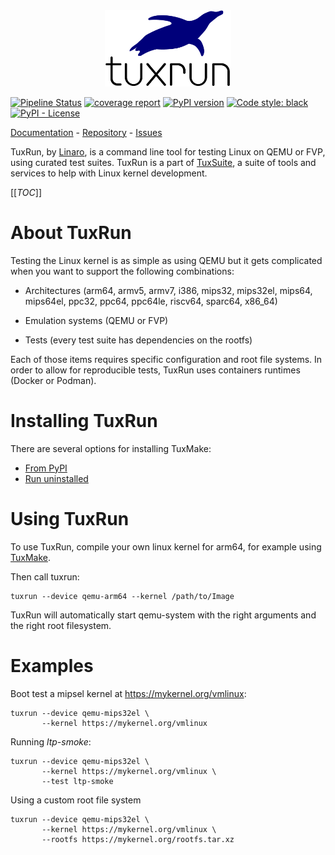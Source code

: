 <div align="center">
  <img src="docs/tuxrun_full.svg" alt="TuxRun Logo" width="40%" />
</div>

[![Pipeline Status](https://gitlab.com/Linaro/tuxrun/badges/master/pipeline.svg)](https://gitlab.com/Linaro/tuxrun/pipelines)
[![coverage report](https://gitlab.com/Linaro/tuxrun/badges/master/coverage.svg)](https://gitlab.com/Linaro/tuxrun/commits/master)
[![PyPI version](https://badge.fury.io/py/tuxrun.svg)](https://pypi.org/project/tuxrun/)
[![Code style: black](https://img.shields.io/badge/code%20style-black-000000.svg)](https://github.com/psf/black)
[![PyPI - License](https://img.shields.io/pypi/l/tuxrun)](https://gitlab.com/Linaro/tuxrun/blob/master/LICENSE)

[Documentation](https://tuxrun.org/) - [Repository](https://gitlab.com/Linaro/tuxrun) - [Issues](https://gitlab.com/Linaro/tuxrun/-/issues)

TuxRun, by [Linaro](https://www.linaro.org/), is a command line tool for
testing Linux on QEMU or FVP, using curated test suites.  TuxRun is a part of
[TuxSuite](https://tuxsuite.com), a suite of tools and services to help with
Linux kernel development.

[[_TOC_]]

# About TuxRun

Testing the Linux kernel is as simple as using QEMU but it gets complicated
when you want to support the following combinations:

- Architectures (arm64, armv5, armv7, i386, mips32, mips32el, mips64, mips64el,
  ppc32, ppc64, ppc64le, riscv64, sparc64, x86_64)

- Emulation systems (QEMU or FVP)
- Tests (every test suite has dependencies on the rootfs)

Each of those items requires specific configuration and root file systems. In
order to allow for reproducible tests, TuxRun uses containers runtimes (Docker
or Podman).

# Installing TuxRun

There are several options for installing TuxMake:

- [From PyPI](docs/install-pypi.md)
- [Run uninstalled](docs/run-uninstalled.md)

# Using TuxRun

To use TuxRun, compile your own linux kernel for arm64, for example using
[TuxMake](https://tuxmake.org).

Then call tuxrun:

```shell
tuxrun --device qemu-arm64 --kernel /path/to/Image
```

TuxRun will automatically start qemu-system with the right arguments and the
right root filesystem.

# Examples

Boot test a mipsel kernel at https://mykernel.org/vmlinux:

```shell
tuxrun --device qemu-mips32el \
       --kernel https://mykernel.org/vmlinux
```

Running *ltp-smoke*:

```shell
tuxrun --device qemu-mips32el \
       --kernel https://mykernel.org/vmlinux \
       --test ltp-smoke
```

Using a custom root file system

```shell
tuxrun --device qemu-mips32el \
       --kernel https://mykernel.org/vmlinux \
       --rootfs https://mykernel.org/rootfs.tar.xz
```
